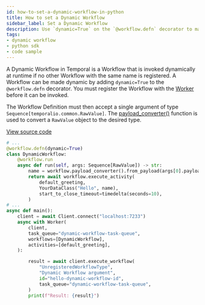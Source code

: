 ```yaml
---
id: how-to-set-a-dynamic-workflow-in-python
title: How to set a Dynamic Workflow
sidebar_label: Set a Dynamic Workflow
description: Use `dynamic=True` on the `@workflow.defn` decorator to make a Workflow dynamic.
tags:
- dynamic workflow
- python sdk
- code sample
---
```


<!-- DO NOT EDIT THIS FILE DIRECTLY.
THIS FILE IS GENERATED from https://github.com/temporalio/documentation-samples-python/blob/dynamic-ent/dynamic_entities/your_dynamic_workflow_dacx.py. -->

A Dynamic Workflow in Temporal is a Workflow that is invoked dynamically at runtime if no other Workflow with the same name is registered.
A Workflow can be made dynamic by adding `dynamic=True` to the `@workflow.defn` decorator.
You must register the Workflow with the [Worker](https://python.temporal.io/temporalio.worker.html) before it can be invoked.

The Workflow Definition must then accept a single argument of type `Sequence[temporalio.common.RawValue]`.
The [payload_converter()](https://python.temporal.io/temporalio.workflow.html#payload_converter) function is used to convert a `RawValue` object to the desired type.

<a class="dacx-source-link" href="https://github.com/temporalio/documentation-samples-python/blob/dynamic-ent/dynamic_entities/your_dynamic_workflow_dacx.py">View source code</a>

```python
# ...
@workflow.defn(dynamic=True)
class DynamicWorkflow:
    @workflow.run
    async def run(self, args: Sequence[RawValue]) -> str:
        name = workflow.payload_converter().from_payload(args[0].payload, str)
        return await workflow.execute_activity(
            default_greeting,
            YourDataClass("Hello", name),
            start_to_close_timeout=timedelta(seconds=10),
        )
# ...
async def main():
    client = await Client.connect("localhost:7233")
    async with Worker(
        client,
        task_queue="dynamic-workflow-task-queue",
        workflows=[DynamicWorkflow],
        activities=[default_greeting],
    ):

        result = await client.execute_workflow(
            "UnregisteredWorkflowType",
            "Dynamic Workflow argument",
            id="hello-dynamic-workflow-id",
            task_queue="dynamic-workflow-task-queue",
        )
        print(f"Result: {result}")
```
